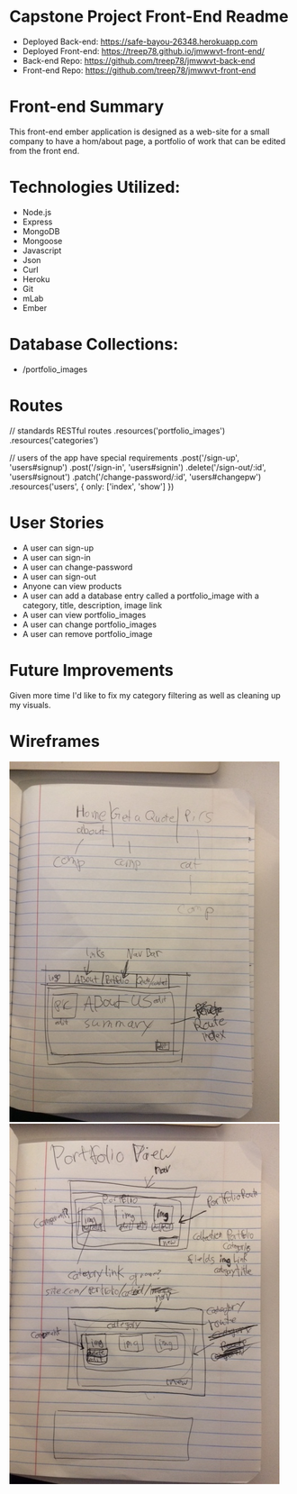 # Capstone Project Front-End Readme

- Deployed Back-end: https://safe-bayou-26348.herokuapp.com
- Deployed Front-end: https://treep78.github.io/jmwwvt-front-end/
- Back-end Repo: https://github.com/treep78/jmwwvt-back-end
- Front-end Repo: https://github.com/treep78/jmwwvt-front-end

# Front-end Summary

This front-end ember application is designed as a web-site for a small company to have a hom/about page, a portfolio of work that can be edited from the front end.

# Technologies Utilized:

- Node.js
- Express
- MongoDB
- Mongoose
- Javascript
- Json
- Curl
- Heroku
- Git
- mLab
- Ember

# Database Collections:

- /portfolio_images

# Routes

// standards RESTful routes
.resources('portfolio_images')
.resources('categories')

// users of the app have special requirements
.post('/sign-up', 'users#signup')
.post('/sign-in', 'users#signin')
.delete('/sign-out/:id', 'users#signout')
.patch('/change-password/:id', 'users#changepw')
.resources('users', { only: ['index', 'show'] })

# User Stories

- A user can sign-up
- A user can sign-in
- A user can change-password
- A user can sign-out
- Anyone can view products
- A user can add a database entry called a portfolio_image with a category, title, description, image link
- A user can view portfolio_images
- A user can change portfolio_images
- A user can remove portfolio_image

# Future Improvements

Given more time I'd like to fix my category filtering as well as cleaning up my visuals.

# Wireframes

![Alt text](./wireframe1.JPG?raw=true "Wireframe 1")
![Alt text](./wireframe2.JPG?raw=true "Wireframe 2")

